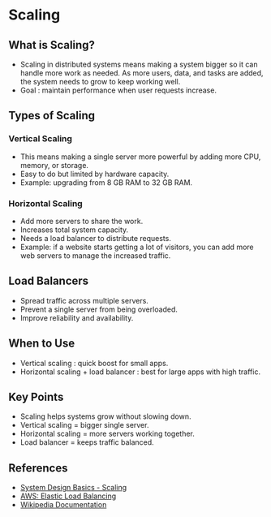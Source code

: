 # Scaling

## What is Scaling?
* Scaling in distributed systems means making a system bigger so it can handle more work as needed. As more users, data, and tasks are added, the system needs to grow to keep working well.
* Goal : maintain performance when user requests increase.

## Types of Scaling

### Vertical Scaling
* This means making a single server more powerful by adding more CPU, memory, or storage.
* Easy to do but limited by hardware capacity.
* Example: upgrading from 8 GB RAM to 32 GB RAM.

### Horizontal Scaling
* Add more servers to share the work.
* Increases total system capacity.
* Needs a load balancer to distribute requests.
* Example: if a website starts getting a lot of visitors, you can add more web servers to manage the increased traffic.

## Load Balancers
* Spread traffic across multiple servers.
* Prevent a single server from being overloaded.
* Improve reliability and availability.

## When to Use
* Vertical scaling : quick boost for small apps.
* Horizontal scaling + load balancer : best for large apps with high traffic.

## Key Points
* Scaling helps systems grow without slowing down.
* Vertical scaling = bigger single server.
* Horizontal scaling = more servers working together.
* Load balancer = keeps traffic balanced.  

## References
* [System Design Basics - Scaling](https://www.geeksforgeeks.org/system-design/scaling-distributed-systems/)
* [AWS: Elastic Load Balancing](https://www.w3schools.com/aws/aws_cloudessentials_ec2elasticloadbalancing.php)
* [Wikipedia Documentation](https://en.wikipedia.org/wiki/Scalability)
